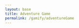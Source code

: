```yaml
---
layout: base
title: Adventure Game
permalink: /gamify/adventureGame
---
```


<div id="gameContainer">
    <canvas id='gameCanvas'></canvas>
</div>


<script type="module">
    import gameControlInstance from '{{site.baseurl}}/assets/js/adventureGame/GameControl.js';
    
    const path = "{{site.baseurl}}";
    
    // Use the singleton instance directly
    gameControlInstance.start(path);
</script>
